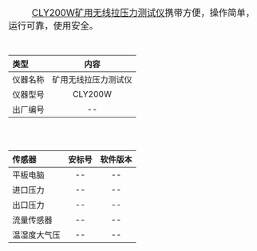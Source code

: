 
   <font size=4> [CLY200W矿用无线拉压力测试仪](http://www.xzkydz.com/wap/showcpzs.asp?id=1205)携带方便，操作简单，运行可靠，使用安全。</font><br/>

<br/>

|类型| 内容  |
|:------------|:-----:|
| 仪器名称 | 矿用无线拉压力测试仪 |
| 仪器型号 | CLY200W |
| 出厂编号 | -- |

<br/>
<br/>

|传感器 |安标号 |软件版本 |
|:-----|:-----:|:----:|
| 平板电脑 | -- |  -- |
| 进口压力 | -- |  -- |
| 出口压力 | -- |  -- |
| 流量传感器 | -- |  -- |
| 温湿度大气压 | -- |  -- |








